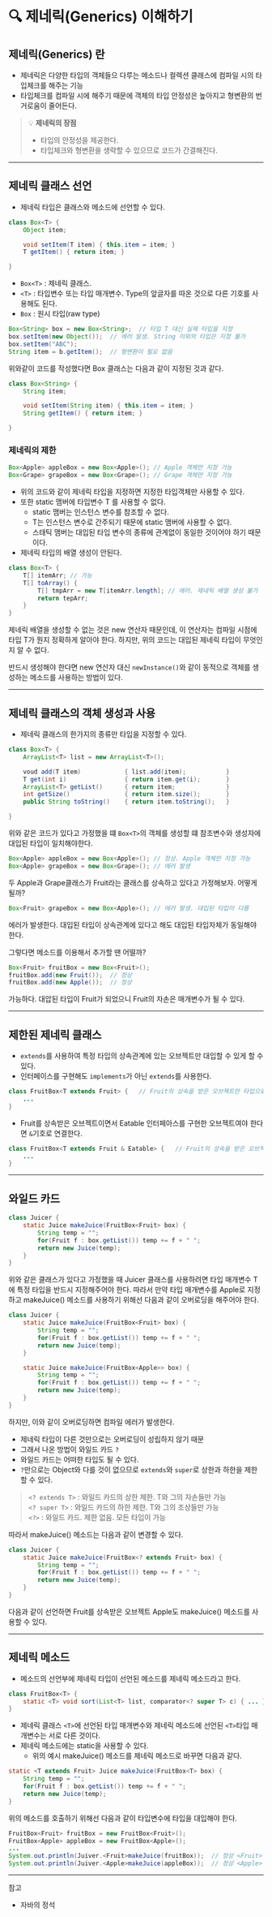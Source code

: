 # 🔍 **제네릭(Generics) 이해하기**

## **제네릭(Generics) 란**
* 제네릭은 다양한 타입의 객체들으 다루는 메소드나 컬렉션 클래스에 컴파일 시의 타입체크를 해주는 기능
* 타입체크를 컴파일 시에 해주기 때문에 객체의 타입 안정성은 높아지고 형변환의 번거로움이 줄어든다. 

> 💡 **제네릭의 장점**
> * 타입의 안정성을 제공한다. 
> * 타입체크와 형변환을 생략할 수 있으므로 코드가 간결해진다. 

---
## **제네릭 클래스 선언**
* 제네릭 타입은 클래스와 메소드에 선언할 수 있다. 

```java
class Box<T> {
    Object item;

    void setItem(T item) { this.item = item; }
    T getItem() { return item; }

}
```
* `Box<T>` : 제네릭 클래스.
* `<T>` : 타입변수 또는 타입 매개변수. Type의 앞글자를 따온 것으로 다른 기호를 사용해도 된다.
* `Box` : 원시 타입(raw type)

```java
Box<String> box = new Box<String>;  // 타입 T 대신 실제 타입을 지정
box.setItem(new Object());  // 에러 발생. String 이외의 타입은 지정 불가
box.setItem("ABC"); 
String item = b.getItem();  // 형변환이 필요 없음
```

위와같이 코드를 작성했다면 Box 클래스는 다음과 같이 지정된 것과 같다. 
```java
class Box<String> {
    String item;

    void setItem(String item) { this.item = item; }
    String getItem() { return item; }

}
```
### **제네릭의 제한**
```java
Box<Apple> appleBox = new Box<Apple>(); // Apple 객체만 지정 가능
Box<Grape> grapeBox = new Box<Grape>(); // Grape 객체만 지정 가능
```
* 위의 코드와 같이 제네릭 타입을 지정하면 지정한 타입객체만 사용할 수 있다. 
* 또한 static 맴버에 타입변수 T 를 사용할 수 없다. 
    * static 맴버는 인스턴스 변수를 참조할 수 없다. 
    * T는 인스턴스 변수로 간주되기 때문에 static 맴버에 사용할 수 없다. 
    * 스태틱 맴버는 대입된 타입 변수의 종류에 관계없이 동일한 것이어야 하기 때문이다. 
* 제네릭 타입의 배열 생성이 안된다. 
```java
class Box<T> {
    T[] itemArr; // 가능
    T[] toArray() {
        T[] tmpArr = new T[itemArr.length]; // 에러. 제네릭 배열 생성 불가
        return tepArr;
    }
}
```
제네릭 배열을 생성할 수 없는 것은 new 연산자 때문인데, 이 연산자는 컴파일 시점에 타입 T가 뭔지 정확하게 알아야 한다. 하지만, 위의 코드는 대입된 제네릭 타입이 무엇인지 알 수 없다. 

반드시 생성해야 한다면 new 연산자 대신 `newInstance()`와 같이 동적으로 객체를 생성하는 메소드를 사용하는 방법이 있다. 

---
## **제네릭 클래스의 객체 생성과 사용**
* 제네릭 클래스의 한가지의 종류만 타입을 지정할 수 있다. 
```java
class Box<T> {
    ArrayList<T> list = new ArrayList<T>();

    voud add(T item)            { list.add(item);           }
    T get(int i)                { return item.get(i);       }
    ArrayList<T> getList()      { return item;              }
    int getSize()               { return item.size();       }
    public String toString()    { return item.toString();   }

}
```
위와 같은 코드가 있다고 가정했을 떄 `Box<T>`의 객체를 생성할 떄 참조변수와 생성자에 대입된 타입이 일치해야한다. 
```java
Box<Apple> appleBox = new Box<Apple>(); // 정상. Apple 객체만 지정 가능
Box<Apple> grapeBox = new Box<Grape>(); // 에러 발생
```
두 Apple과 Grape클래스가 Fruit라는 클래스를 상속하고 있다고 가정해보자. 어떻게 될까?
```java
Box<Fruit> grapeBox = new Box<Apple>(); // 에러 발생. 대입된 타입이 다름
```
에러가 발생한다. 대입된 타입이 상속관계에 있다고 해도 대입된 타입자체가 동일해야 한다. 

그렇다면 메소드를 이용해서 추가할 땐 어떨까?
```java
Box<Fruit> fruitBox = new Box<Fruit>();
fruitBox.add(new Fruit());  // 정상
fruitBox.add(new Apple());  // 정상
```
가능하다. 대압된 타입이 Fruit가 되었으니 Fruit의 자손은 매개변수가 될 수 있다. 

---
## **제한된 제네릭 클래스**
* `extends`를 사용하여 특정 타입의 상속관계에 있는 오브젝트만 대입할 수 있게 할 수 있다.
* 인터페이스를 구현해도 `implements`가 아닌 `extends`를 사용한다. 
```java
class FruitBox<T extends Fruit> {   // Fruit의 상속을 받은 오브젝트만 타입으로 지정 가능
    ...
}
```
* Fruit를 상속받은 오브젝트이면서 Eatable 인터페아스를 구현한 오브젝트여야 한다면 `&`기호로 연결한다. 
```java
class FruitBox<T extends Fruit & Eatable> {   // Fruit의 상속을 받은 오브젝트만 타입으로 지정 가능
    ...
}
```
---
## **와일드 카드**
```java
class Juicer {
    static Juice makeJuice(FruitBox<Fruit> box) {
        String temp = "";
        for(Fruit f : box.getList()) temp += f + " ";
        return new Juice(temp);
    }
}
```
위와 같은 클래스가 있다고 가정했을 때 Juicer 클래스를 사용하려면 타입 매개변수 T에 특정 타입을 반드시 지정해주어야 한다. 따라서 만약 타입 매개변수를 Apple로 지정하고 makeJuice() 메소드를 사용하기 위해선 다음과 같이 오버로딩을 해주어야 한다. 
```java
class Juicer {
    static Juice makeJuice(FruitBox<Fruit> box) {
        String temp = "";
        for(Fruit f : box.getList()) temp += f + " ";
        return new Juice(temp);
    }

    static Juice makeJuice(FruitBox<Apple>> box) {
        String temp = "";
        for(Fruit f : box.getList()) temp += f + " ";
        return new Juice(temp);
    }
}
```

하지만, 이와 같이 오버로딩하면 컴파일 에러가 발생한다. 
* 제네릭 타입이 다른 것만으로는 오버로딩이 성립하지 않기 때문
* 그래서 나온 방법이 와일드 카드 `?`
* 와일드 카드는 어떠한 타입도 될 수 있다. 
* `?`만으로는 Object와 다를 것이 없으므로 `extends`와 `super`로 상한과 하한을 제한할 수 있다. <br>
> `<? extends T>` : 와일드 카드의 상한 제한. T와 그의 자손들만 가능<br>
> `<? super T>` : 와일드 카드의 하한 제한. T와 그의 조상들만 가능<br>
> `<?>` : 와일드 카드. 제한 없음. 모든 타입이 가능

따라서 makeJuice() 메소드는 다음과 같이 변경할 수 있다. 

```java
class Juicer {
    static Juice makeJuice(FruitBox<? extends Fruit> box) {
        String temp = "";
        for(Fruit f : box.getList()) temp += f + " ";
        return new Juice(temp);
    }
}
```
다음과 같이 선언하면 Fruit를 상속받은 오브젝트 Apple도 makeJuice() 메소드를 사용할 수 있다. 

---
## **제네릭 메소드**
* 메소드의 선언부에 제네릭 타입이 선언된 메소드를 제네릭 메소드라고 한다. 
```java
class FruitBox<T> {
    static <T> void sort(List<T> list, comparator<? super T> c) { ... }
}
```
* 제네릭 클래스 `<T>`에 선언된 타입 매개변수와 제네릭 메소드에 선언된 `<T>`타입 매개변수는 서로 다른 것이다. 
* 제네릭 메소드에는 static을 사용할 수 있다. 
    * 위의 예시 makeJuice() 메소드를 제네릭 메소드로 바꾸면 다음과 같다. 
```java
static <T extends Fruit> Juice makeJuice(FruitBox<T> box) {
    String temp = "";
    for(Fruit f : box.getList()) temp += f + " ";
    return new Juice(temp);
}
```

위의 메소드를 호출하기 위해선 다음과 같이 타입변수에 타입을 대입해야 한다. 
```java
FruitBox<Fruit> fruitBox = new FruitBox<Fruit>();
FruitBox<Apple> appleBox = new FruitBox<Apple>();
...
System.out.println(Juiver.<Fruit>makeJuice(fruitBox));  // 정상 <Fruit> 생략 가능
System.out.println(Juiver.<Apple>makeJuice(appleBox));  // 정상 <Apple> 생략 가능

```
---
참고<br>
* 자바의 정석